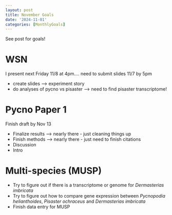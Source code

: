```yaml
---
layout: post
title: November Goals
date: '2024-11-01'
categories: [MonthlyGoals]
---
```

See post for goals!

# WSN
I present next Friday 11/8 at 4pm.... need to submit slides 11/7 by 5pm
- create slides --> experiment story
- do analyses of pycno vs pisaster --> need to find pisaster transcriptome!

# Pycno Paper 1
Finish draft by Nov 13
- Finalize results --> nearly there - just cleaning things up
- Finish methods --> nearly there - just need to finish citations
- Discussion
- Intro

# Multi-species (MUSP)
- Try to figure out if there is a transcriptome or genome for _Dermasterias imbricata_
- Try to figure out how to compare gene expression between _Pycnopodia helianthoides_, _Pisaster ochraceus_ and _Dermasterias imbricata_
- Finish data entry for MUSP 
